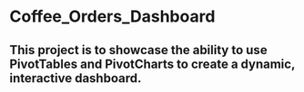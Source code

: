 # Coffee_Orders_Dashboard
## This project is to showcase the ability to use PivotTables and PivotCharts to create a dynamic, interactive dashboard.
